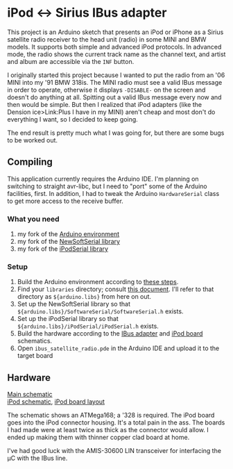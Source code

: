iPod ↔ Sirius IBus adapter
==========================

This project is an Arduino sketch that presents an iPod or iPhone as a Sirius satellite radio receiver to the head unit (radio) in some MINI and BMW models.  It supports both simple and advanced iPod protocols.  In advanced mode, the radio shows the current track name as the channel text, and artist and album are accessible via the `INF` button.

I originally started this project because I wanted to put the radio from an '06 MINI into my '91 BMW 318is.  The MINI radio must see a valid IBus message in order to operate, otherwise it displays `-DISABLE-` on the screen and doesn't do anything at all.  Spitting out a valid IBus message every now and then would be simple.  But then I realized that iPod adapters (like the Dension ice>Link:Plus I have in my MINI) aren't cheap and most don't do everything I want, so I decided to keep going.

The end result is pretty much what I was going for, but there are some bugs to be worked out.

Compiling
---------

This application currently requires the Arduino IDE.  I'm planning on switching to straight avr-libc, but I need to "port" some of the Arduino facilities, first.  In addition, I had to tweak the Arduino `HardwareSerial` class to get more access to the receive buffer.

### What you need

1. my fork of the [Arduino environment][ard_fork]
2. my fork of the [NewSoftSerial library][NSS]
3. my fork of the [iPodSerial library][ips]

### Setup

1. Build the Arduino environment according to [these steps][ard_build].
2. Find your `libraries` directory; consult [this document][ard_libs]. I'll refer to that directory as `${arduino.libs}` from here on out.
3. Set up the NewSoftSerial library so that `${arduino.libs}/SoftwareSerial/SoftwareSerial.h` exists.
4. Set up the iPodSerial library so that `${arduino.libs}/iPodSerial/iPodSerial.h` exists.
5. Build the hardware according to the [IBus adapter](ibus_adapter_schematic.png) and [iPod board](ipod_board_schematic.png) schematics.
6. Open `ibus_satellite_radio.pde` in the Arduino IDE and upload it to the target board

Hardware
--------

[Main schematic](ibus_adapter_schematic.png)  
[iPod schematic](ipod_board_schematic.png), [iPod board layout](ipod_board_layout.png)

The schematic shows an ATMega168; a '328 is required.  The iPod board goes into the iPod connector housing.  It's a total pain in the ass.  The boards I had made were at least twice as thick as the connector would allow.  I ended up making them with thinner copper clad board at home.

I've had good luck with the AMIS-30600 LIN transceiver for interfacing the µC with the IBus line.

[ard_fork]: https://github.com/blalor/Arduino
[NSS]: https://github.com/blalor/NewSoftSerial
[ips]: https://github.com/blalor/arduinaap
[ard_build]: http://code.google.com/p/arduino/wiki/BuildingArduino#3._Build_It
[ard_libs]: http://arduino.cc/en/Guide/Environment#libraries
